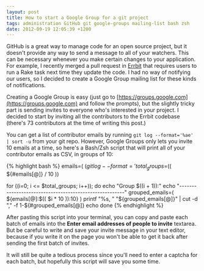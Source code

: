 ```yaml
---
layout: post
title: How to start a Google Group for a git project
tags: administration GitHub git google-groups mailing-list bash zsh
date: 2012-09-19 12:05:39 +1200
---
```


GitHub is a great way to manage code for an open source project, but it doesn't
provide any way to send a message to all of
your watchers. This can be necessary whenever you make certain changes to your application.
For example, I recently merged a pull request in [Errbit](https://github.com/errbit/errbit) that requires users to
run a Rake task next time they update the code. I had no way of notifying our users,
so I decided to create a Google Group mailing list for these kinds of notifications.

Creating a Google Group is easy (just go to [https://groups.google.com](https://groups.google.com) and follow the prompts),
but the slightly tricky part is sending invites to everyone who's interested in your project.
I decided to start by inviting all the contributors to the Errbit codebase
(there's 73 contributors at the time of writing this post.)

You can get a list of contributor emails by running `git log --format='%ae' | sort -u` from
your git repo. However, Google Groups only lets you invite 10 emails at a time,
so here's a Bash/Zsh script that will print all of your contributor emails as CSV, in groups of 10:

{% highlight bash %}
emails=( $(git log --format='%ae' | sort -u) )
total_groups=$(( ${#emails[@]} / 10 ))

for ((i=0; i <= $total_groups; i++)); do
  echo "Group $((i + 1)):"
  echo "-------------------------------------------------------"
  grouped_emails=( ${emails[@]:$(( $i * 10 )):10} )
  printf "%s, " "${grouped_emails[@]}" | cut -d "," -f 1-${#grouped_emails[@]}
  echo
done
{% endhighlight %}

After pasting this script into your terminal, you can copy and paste each batch of
emails into the **Enter email addresses of people to invite** textarea.
But be careful to write and save your invite message in your text editor, because if you
write it on the page you won't be able to get it back after sending the first batch of invites.

It will still be quite a tedious process since you'll need to enter a captcha for each batch,
but hopefully this script will save you some time.
